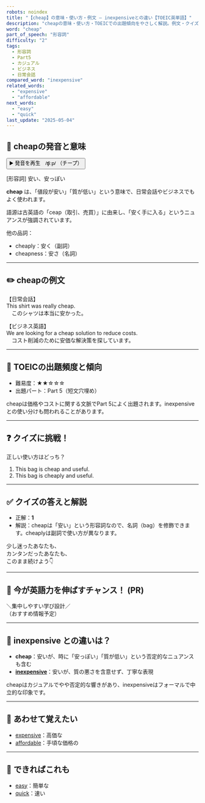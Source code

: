```yaml
---
robots: noindex
title: "【cheap】の意味・使い方・例文 ― inexpensiveとの違い【TOEIC英単語】"
description: "cheapの意味・使い方・TOEICでの出題傾向をやさしく解説。例文・クイズ付きでinexpensiveとの違いもわかりやすく学べます。"
word: "cheap"
part_of_speech: "形容詞"
difficulty: "2"
tags:
  - 形容詞
  - Part5
  - カジュアル
  - ビジネス
  - 日常会話
compared_word: "inexpensive"
related_words:
  - "expensive"
  - "affordable"
next_words:
  - "easy"
  - "quick"
last_update: "2025-05-04"
---
```


## 🔰 cheapの発音と意味

<button class="play-audio" onclick="playTTS('cheap')">
  <span class="play-audio-main">
    ▶️ 発音を再生　/ʧiːp/
  </span>
  <span class="play-audio-sub">
    （チープ）
  </span>
</button>

[形容詞] 安い、安っぽい

**cheap** は、「値段が安い」「質が低い」という意味で、日常会話やビジネスでもよく使われます。

語源は古英語の「ceap（取引、売買）」に由来し、「安く手に入る」というニュアンスが強調されています。

他の品詞：  
- cheaply：安く（副詞）
- cheapness：安さ（名詞）

---

## ✏️ cheapの例文

【日常会話】  
This shirt was really cheap.  
　このシャツは本当に安かった。

【ビジネス英語】  
We are looking for a cheap solution to reduce costs.  
　コスト削減のために安価な解決策を探しています。

---

## 🎯 TOEICの出題頻度と傾向

- 難易度：★★☆☆☆
- 出題パート：Part 5（短文穴埋め）

cheapは価格やコストに関する文脈でPart 5によく出題されます。inexpensiveとの使い分けも問われることがあります。

---

## ❓ クイズに挑戦！

正しい使い方はどっち？

1. This bag is cheap and useful.  
2. This bag is cheaply and useful.

---

## ✅ クイズの答えと解説

- 正解：**1**
- 解説：cheapは「安い」という形容詞なので、名詞（bag）を修飾できます。cheaplyは副詞で使い方が異なります。

少し迷ったあなたも、  
カンタンだったあなたも、  
このまま続けよう👇️

---

## 🚀 今が英語力を伸ばすチャンス！ (PR)

<div class="info-center">
＼集中しやすい学び設計／<br>  
（おすすめ情報予定）
</div>

---

## 🤔  inexpensive との違いは？

- **cheap**：安いが、時に「安っぽい」「質が低い」という否定的なニュアンスも含む
- **[inexpensive](/word/inexpensive)**：安いが、質の悪さを含意せず、丁寧な表現

cheapはカジュアルでやや否定的な響きがあり、inexpensiveはフォーマルで中立的な印象です。

---

## 🧩 あわせて覚えたい

- [expensive](/word/expensive)：高価な
- [affordable](/word/affordable)：手頃な価格の

---

## 📖 できればこれも

- [easy](/word/easy)：簡単な
- [quick](/word/quick)：速い

<!-- cvid: aid00_bid38 -->
